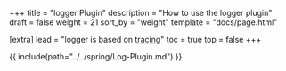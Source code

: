 +++
title = "logger Plugin"
description = "How to use the logger plugin"
draft = false
weight = 21
sort_by = "weight"
template = "docs/page.html"

[extra]
lead = "logger is based on <a href='https://tracing.rs/' target='_blank'>tracing</a>"
toc = true
top = false
+++

{{ include(path="../../spring/Log-Plugin.md") }}